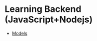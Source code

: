 # Learning Backend (JavaScript+Nodejs)

- [Models](https://app.eraser.io/workspace/YtPqZ1VogxGy1jzIDkzj)